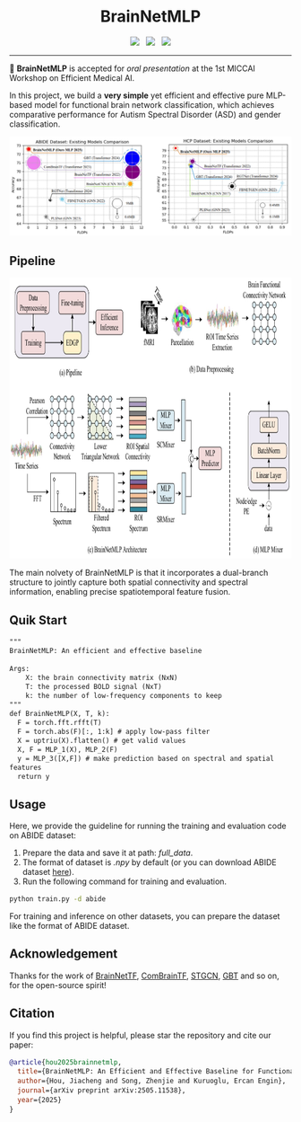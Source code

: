 <h1 align="center">BrainNetMLP</h1>


<p align="center">
  <a href="https://arxiv.org/pdf/2505.11538"><img src="https://img.shields.io/badge/Paper-arXiv-b31b1b.svg"></a>
  &nbsp;
  <a href="https://github.com/JayceonHo/BrainNetMLP"><img src="https://img.shields.io/badge/Website-ProjectPage-A55D35"></a>
  &nbsp;
  <a href="https://www.nitrc.org/"><img src="https://img.shields.io/badge/Resource-Dataset-EFBF6A.svg"></a>
</p>

---

📢 **BrainNetMLP** is accepted for *oral presentation* at the 1st MICCAI Workshop on Efficient Medical AI.

In this project, we build a **very simple** yet efficient and effective pure MLP-based model for functional brain network classification, 
which achieves comparative performance for Autism Spectral Disorder (ASD) and gender classification.

![teaser](./fig/compare.png)

## Pipeline

<img src="./fig/pipeline.png" width="800" height="500" float: center>

The main nolvety of BrainNetMLP is that it incorporates a dual-branch structure to jointly capture both spatial connectivity and spectral information, 
enabling precise spatiotemporal feature fusion.  

## Quik Start

```
"""
BrainNetMLP: An efficient and effective baseline

Args:
    X: the brain connectivity matrix (NxN)
    T: the processed BOLD signal (NxT)
    k: the number of low-frequency components to keep
"""
def BrainNetMLP(X, T, k):
  F = torch.fft.rfft(T)
  F = torch.abs(F)[:, 1:k] # apply low-pass filter
  X = uptriu(X).flatten() # get valid values 
  X, F = MLP_1(X), MLP_2(F) 
  y = MLP_3([X,F]) # make prediction based on spectral and spatial features
  return y
```
## Usage
Here, we provide the guideline for running the training and evaluation code on ABIDE dataset:

1. Prepare the data and save it at path: *full_data*.
2. The format of dataset is *.npy* by default (or you can download ABIDE dataset [here](https://drive.google.com/file/d/14UGsikYH_SQ-d_GvY2Um2oEHw3WNxDY3/view?usp=sharing)).
3. Run the following command for training and evaluation.
```bash
python train.py -d abide
```
For training and inference on other datasets, you can prepare the dataset like the format of ABIDE dataset.

## Acknowledgement
Thanks for the work of [BrainNetTF](https://github.com/Wayfear/BrainNetworkTransformer/), [ComBrainTF](https://github.com/ubc-tea/Com-BrainTF), [STGCN](https://github.com/sgadgil6/cnslab_fmri), [GBT](https://github.com/CUHK-AIM-Group/GBT) and so on, for the open-source spirit!

## Citation

If you find this project is helpful, please star the repository and cite our paper:

```bibtex
@article{hou2025brainnetmlp,
  title={BrainNetMLP: An Efficient and Effective Baseline for Functional Brain Network Classification},
  author={Hou, Jiacheng and Song, Zhenjie and Kuruoglu, Ercan Engin},
  journal={arXiv preprint arXiv:2505.11538},
  year={2025}
}
